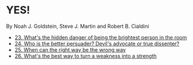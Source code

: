 YES!
====

By Noah J. Goldstein, Steve J. Martin and Robert B. Cialdini

* [23. What's the hidden danger of being the brightest person in the room](23.md)
* [24. Who is the better persuader? Devil's advocate or true dissenter?](24.md)
* [25. When can the right way be the wrong way](25.md)
* [26. What's the best way to turn a weakness into a strength](26.md)
